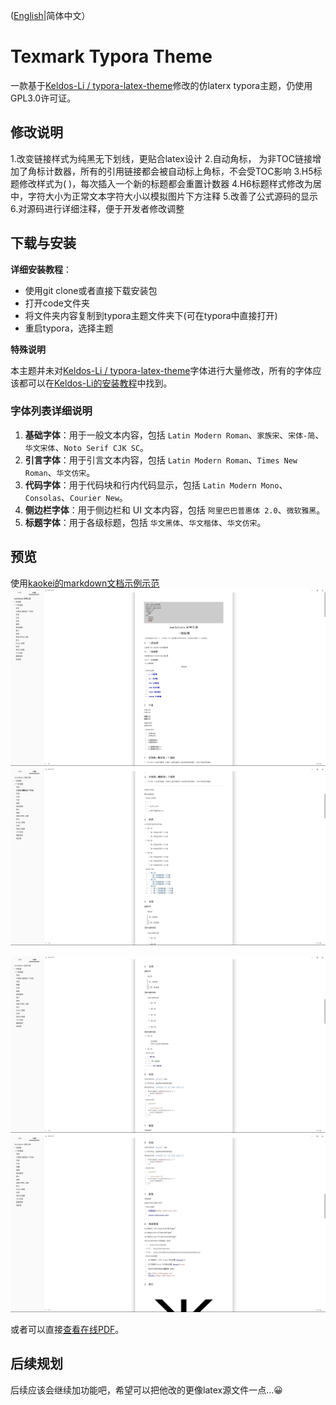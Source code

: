 ([English](./README_EN.md)|简体中文）

# Texmark Typora Theme
一款基于[Keldos-Li / typora-latex-theme](https://github.com/Keldos-Li/typora-latex-theme/)修改的仿laterx typora主题，仍使用GPL3.0许可证。

## 修改说明

1.改变链接样式为纯黑无下划线，更贴合latex设计
2.自动角标， 为非TOC链接增加了角标计数器，所有的引用链接都会被自动标上角标，不会受TOC影响
3.H5标题修改样式为( )，每次插入一个新的标题都会重置计数器
4.H6标题样式修改为居中，字符大小为正常文本字符大小以模拟图片下方注释
5.改善了公式源码的显示
6.对源码进行详细注释，便于开发者修改调整


## 下载与安装
**详细安装教程**：
- 使用git clone或者直接下载安装包
- 打开code文件夹
- 将文件夹内容复制到typora主题文件夹下(可在typora中直接打开)
- 重启typora，选择主题
  
**特殊说明**
  
本主题并未对[Keldos-Li / typora-latex-theme](https://github.com/Keldos-Li/typora-latex-theme/)字体进行大量修改，所有的字体应该都可以在[Keldos-Li的安装教程](https://github.com/Keldos-Li/typora-latex-theme/blob/main/README.md#%E4%B8%8B%E8%BD%BD%E4%B8%8E%E5%AE%89%E8%A3%85)中找到。

### 字体列表详细说明
1. **基础字体**：用于一般文本内容，包括 `Latin Modern Roman`、`家族宋`、`宋体-简`、`华文宋体`、`Noto Serif CJK SC`。
2. **引言字体**：用于引言文本内容，包括 `Latin Modern Roman`、`Times New Roman`、`华文仿宋`。
3. **代码字体**：用于代码块和行内代码显示，包括 `Latin Modern Mono`、`Consolas`、`Courier New`。
4. **侧边栏字体**：用于侧边栏和 UI 文本内容，包括 `阿里巴巴普惠体 2.0`、`微软雅黑`。
5. **标题字体**：用于各级标题，包括 `华文黑体`、`华文楷体`、`华文仿宋`。
## 预览
使用[kaokei的markdown文档示例示范](https://github.com/kaokei/kaokei.github.io/blob/docs/docs/_posts/markdown%E7%A4%BA%E4%BE%8B%E6%96%87%E7%AB%A0.md)
![demo1](https://github.com/carols12352/Texmark/blob/main/.assets/demo1.png)
![demo2](https://github.com/carols12352/Texmark/blob/main/.assets/demo2.png)


![demo3](https://github.com/carols12352/Texmark/blob/main/.assets/demo3.png)
![demo4](https://github.com/carols12352/Texmark/blob/main/.assets/demo4.png)

或者可以直接[查看在线PDF](https://github.com/carols12352/Texmark/blob/main/.assets/demo.pdf)。

## 后续规划
后续应该会继续加功能吧，希望可以把他改的更像latex源文件一点...😀
